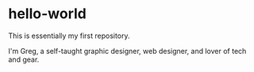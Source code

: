 # hello-world
This is essentially my first repository.

I'm Greg, a self-taught graphic designer, web designer, and lover of tech and gear.
